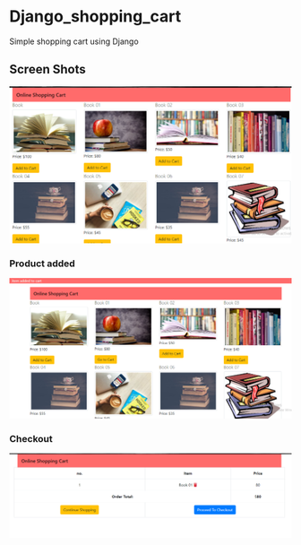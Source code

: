 # Django_shopping_cart
Simple shopping cart using Django


## Screen Shots
![](Screen_shots/image_01.PNG)
### Product added 
![](Screen_shots/image_02.PNG)
### Checkout
![](Screen_shots/image_03.PNG)
